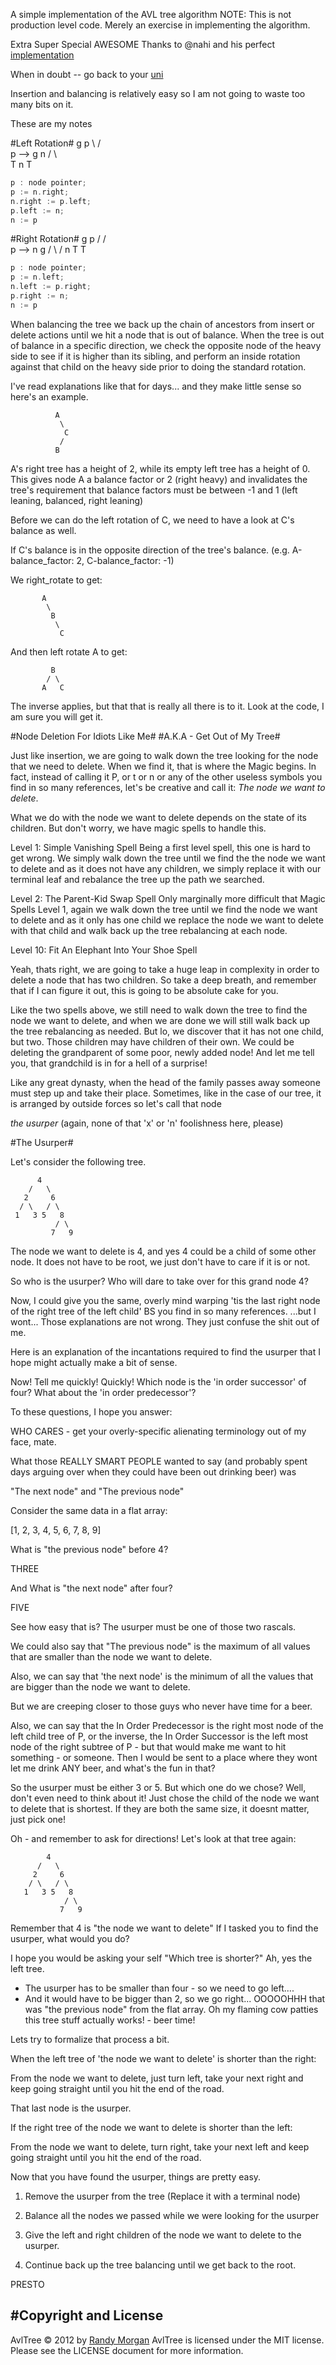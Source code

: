 A simple implementation of the AVL tree algorithm
NOTE: This is not production level code. Merely an exercise in
implementing the algorithm.

Extra Super Special AWESOME Thanks to @nahi and his perfect
[implementation](https://github.com/nahi/avl_tree)

When in doubt -- go back to your 
[uni](https://docs.google.com/viewer?a=v&q=cache:v0IXKU5xel0J:www.cs.washington.edu/education/courses/cse373/04wi/slides/lecture08.ppt+&hl=en&pid=bl&srcid=ADGEESiQn4WGxRaNDtEwfJTkw-Y733A5AmofjWd75tyEEh_nLj1fTxfvvlGVRfJutWdVgva_9i4_3CCKTBdjAWUxdEUlsyMwLE4dXoR70v-isk6bgWrxGYSYdQEtKVnBlwo2xf6wSV5N&sig=AHIEtbRLac798Xyb3H9WVAE8y57Tcu-CAw)

Insertion and balancing is relatively easy so I am not going to waste
too many bits on it.

These are my notes

#Left Rotation#
     g                  p
      \                / \
       p    -->       g   n
      / \              \
     T   n              T
```c
p : node pointer;
p := n.right;
n.right := p.left;
p.left := n;
n := p
```
#Right Rotation#
         g              p
        /              / \
       p    -->       n   g
      / \            /
     n   T          T

```c
p : node pointer;
p := n.left;
n.left := p.right;
p.right := n;
n := p
```
When balancing the tree we back up the chain of ancestors from insert or delete actions
until we hit a node that is out of balance. When the tree is out of balance in a specific
direction, we check the opposite node of the heavy side to see if it is higher than its
sibling, and perform an inside rotation against that child on the heavy side
prior to doing the standard rotation.
    
I've read explanations like that for days... and they make little sense so here's an example.

```pre
          A
           \
            C
           /
          B
```

A's right tree has a height of 2, while its empty left tree has a height of 0.
This gives node A a balance factor or 2 (right heavy) and invalidates the tree's requirement that
balance factors must be between -1 and 1 (left leaning, balanced, right leaning)
    
Before we can do the left rotation of C, we need to have a look at C's balance as well.
    
If C's balance is in the opposite direction of the tree's balance.
(e.g. A-balance_factor: 2, C-balance_factor: -1)
    
We right_rotate to get:

```pre
       A
        \
         B
          \
           C
```

And then left rotate A to get:

```pre
         B
        / \
       A   C
```

The inverse applies, but that that is really all there is to it.
Look at the code, I am sure you will get it.

#Node Deletion For Idiots Like Me#
#A.K.A - Get Out of My Tree#

Just like insertion, we are going to walk down the tree looking for
the node that we need to delete. When we find it, that is where the
Magic begins. In fact, instead of calling it P, or t or n or any of
the other useless symbols you find in so many references, let's be 
creative and call it: *The node we want to delete*.

What we do with the node we want to delete depends on the state of
its children. But don't worry, we have magic spells to handle this.

Level 1: Simple Vanishing Spell
Being a first level spell, this one is hard to get wrong. We simply walk
down the tree until we find the the node we want to delete and as it
does not have any children, we simply replace it with our terminal leaf
and rebalance the tree up the path we searched.

Level 2: The Parent-Kid Swap Spell
Only marginally more difficult that Magic Spells Level 1, again we walk
down the tree until we find the node we want to delete and as it only
has one child we replace the node we want to delete with that child and
walk back up the tree rebalancing at each node.

Level 10: Fit An Elephant Into Your Shoe Spell

Yeah, thats right, we are going to take a huge leap in complexity in
order to delete a node that has two children. So take a deep breath,
and remember that if I can figure it out, this is going to be absolute
cake for you.

Like the two spells above, we still need to walk down the tree to find
the node we want to delete, and when we are done we will still walk
back up the tree rebalancing as needed. But lo, we discover that it has
not one child, but two. Those children may have children of their own.
We could be deleting the grandparent of some poor, newly added node!
And let me tell you, that grandchild is in for a hell of a surprise!

Like any great dynasty, when the head of the family passes away someone
must step up and take their place. Sometimes, like in the case of our
tree, it is arranged by outside forces so let's call that node

*the usurper*
(again, none of that 'x' or 'n' foolishness here, please)

#The Usurper#

Let's consider the following tree.

```pre
      4
    /   \
   2     6
  / \   / \
 1   3 5   8
          / \
         7   9
```

The node we want to delete is 4, and yes 4 could be a child of some
other node. It does not have to be root, we just don't have to care if it
is or not.

So who is the usurper?
Who will dare to take over for this grand node 4?

Now, I could give you the same, overly mind warping 'tis the last right
node of the right tree of the left child' BS you find in so many
references. ...but I wont...
Those explanations are not wrong.
They just confuse the shit out of me.

Here is an explanation of the incantations required to find the usurper
that I hope might actually make a bit of sense.

Now! Tell me quickly! Quickly!
Which node is the 'in order successor' of four?
What about the 'in order predecessor'?

To these questions, I hope you answer:

WHO CARES - get your overly-specific alienating terminology out of my
face, mate.

What those REALLY SMART PEOPLE wanted to say (and probably spent days
    arguing over when they could have been out drinking beer) was

"The next node" and "The previous node"

Consider the same data in a flat array:

[1, 2, 3, 4, 5, 6, 7, 8, 9]

What is "the previous node" before 4?

THREE

And What is "the next node" after four?

FIVE

See how easy that is? The usurper must be one of those two rascals.

We could also say that "The previous node" is the
maximum of all values that are smaller than the node we want to delete.

Also, we can say that 'the next node' is the minimum of all the values 
that are bigger than the node we want to delete.

But we are creeping closer to those guys who never have time for a beer.

Also, we can say that the In Order Predecessor is the right most node of the
left child tree of P, or the inverse, the In Order Successor is the left
most node of the right subtree of P - but that would make me want to hit
something - or someone. Then I would be sent to a place where they wont
let me drink ANY beer, and what's the fun in that?

So the usurper must be either 3 or 5. But which one do we chose?
Well, don't even need to think about it!
Just chose the child of the node we want to delete that is shortest.
If they are both the same size, it doesnt matter, just pick one!

Oh - and remember to ask for directions!
Let's look at that tree again:

            4
          /   \
         2     6
        / \   / \
       1   3 5   8
                / \
               7   9

Remember that 4 is "the node we want to delete"
If I tasked you to find the usurper, what would you do?

I hope you would be asking your self "Which tree is shorter?"
Ah, yes the left tree.
- The usurper has to be smaller than four - so we need to go left....
- And it would have to be bigger than 2, so we go right...
OOOOOHHH that was "the previous node" from the flat array. Oh my flaming cow
patties this tree stuff actually works! - beer time!

Lets try to formalize that process a bit.

When the left tree of 'the node we want to delete' is shorter than the
right:

From the node we want to delete, just turn left, take your next
right and keep going straight until you hit the end of the road.

That last node is the usurper.

If the right tree of the node we want to delete is shorter than the 
left:

From the node we want to delete, turn right, take your next left 
and keep going straight until you hit the end of the road.

Now that you have found the usurper, things are pretty easy.

1. Remove the usurper from the tree (Replace it with a terminal node)

2. Balance all the nodes we passed while we were looking for the usurper

3. Give the left and right children of the node we want to delete to the
usurper.

4. Continue back up the tree balancing until we get back to the root.

PRESTO

#Copyright and License
----------
AvlTree &copy; 2012 by [Randy Morgan](digital.ipseity@gmail.com)
AvlTree is licensed under the MIT license. Please see the LICENSE document for more information.
